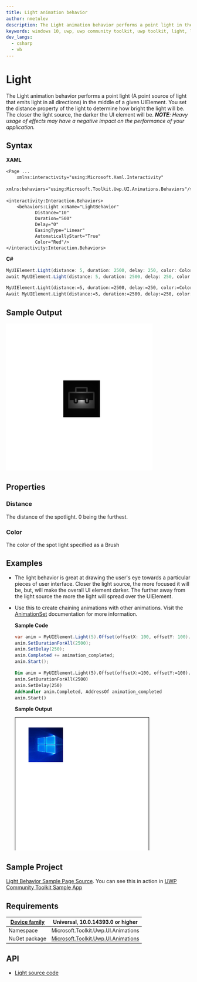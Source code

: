 ```yaml
---
title: Light animation behavior
author: nmetulev
description: The Light animation behavior performs a point light in the middle of a given UIElement. 
keywords: windows 10, uwp, uwp community toolkit, uwp toolkit, light, light animation
dev_langs:
  - csharp
  - vb
---
```


# Light

The Light animation behavior performs a point light (A point source of light that emits light in all directions) in the middle of a given UIElement. You set the distance property of the light to determine how bright the light will be. The closer the light source, the darker the UI element will be. ***NOTE**:  Heavy usage of effects may have a negative impact on the performance of your application.* 

## Syntax

**XAML**

```xaml
<Page ...
    xmlns:interactivity="using:Microsoft.Xaml.Interactivity"  
    xmlns:behaviors="using:Microsoft.Toolkit.Uwp.UI.Animations.Behaviors"/>

<interactivity:Interaction.Behaviors>
    <behaviors:Light x:Name="LightBehavior" 
           Distance="10" 
           Duration="500" 
           Delay="0"
           EasingType="Linear"
           AutomaticallyStart="True"
           Color="Red"/>
</interactivity:Interaction.Behaviors>

```

**C#**

```csharp
MyUIElement.Light(distance: 5, duration: 2500, delay: 250, color: Colors.Red).Start();
await MyUIElement.Light(distance: 5, duration: 2500, delay: 250, color: Colors.Red).StartAsync(); //Light animation can be awaited
```
```vb
MyUIElement.Light(distance:=5, duration:=2500, delay:=250, color:=Colors.Red).Start()
Await MyUIElement.Light(distance:=5, duration:=2500, delay:=250, color:=Colors.Red).StartAsync()  ' Light animation can be awaited
```

## Sample Output

![Light Behavior animation](../resources/images/Animations/Light/Sample-Output.gif)

## Properties

### Distance
The distance of the spotlight. 0 being the furthest.

### Color
The color of the spot light specified as a Brush

## Examples

- The light behavior is great at drawing the user's eye towards a particular pieces of user interface. Closer the light source, the more focused it will be, but, will make the overall UI element darker. The further away from the light source the more the light will spread over the UIElement.
- Use this to create chaining animations with other animations. Visit the [AnimationSet](AnimationSet.md) documentation for more information.

    **Sample Code**

    ```csharp
    var anim = MyUIElement.Light(5).Offset(offsetX: 100, offsetY: 100).Saturation(0.5).Scale(scaleX: 2, scaleY: 2);
    anim.SetDurationForAll(2500);
    anim.SetDelay(250);
    anim.Completed += animation_completed;
    anim.Start();
    ```
    ```vb
    Dim anim = MyUIElement.Light(5).Offset(offsetX:=100, offsetY:=100).Saturation(0.5).Scale(scaleX:=2, scaleY:=2)
    anim.SetDurationForAll(2500)
    anim.SetDelay(250)
    AddHandler anim.Completed, AddressOf animation_completed
    anim.Start()
    ```

    **Sample Output**

    ![Use Case 1 Output](../resources/images/Animations/Chaining-Animations-Light-Offset-Saturation-Scale.gif)

## Sample Project

[Light Behavior Sample Page Source](https://github.com/Microsoft/UWPCommunityToolkit/tree/master/Microsoft.Toolkit.Uwp.SampleApp/SamplePages/Light). You can see this in action in [UWP Community Toolkit Sample App](https://www.microsoft.com/store/apps/9NBLGGH4TLCQ)

## Requirements

| [Device family](http://go.microsoft.com/fwlink/p/?LinkID=526370) | Universal, 10.0.14393.0 or higher   |
| ---------------------------------------------------------------- | ----------------------------------- |
| Namespace                                                        | Microsoft.Toolkit.Uwp.UI.Animations |
| NuGet package | [Microsoft.Toolkit.Uwp.UI.Animations](https://www.nuget.org/packages/Microsoft.Toolkit.Uwp.UI.Animations/) |

## API

* [Light source code](https://github.com/Microsoft/UWPCommunityToolkit/blob/master/Microsoft.Toolkit.Uwp.UI.Animations/Behaviors/Light.cs)

